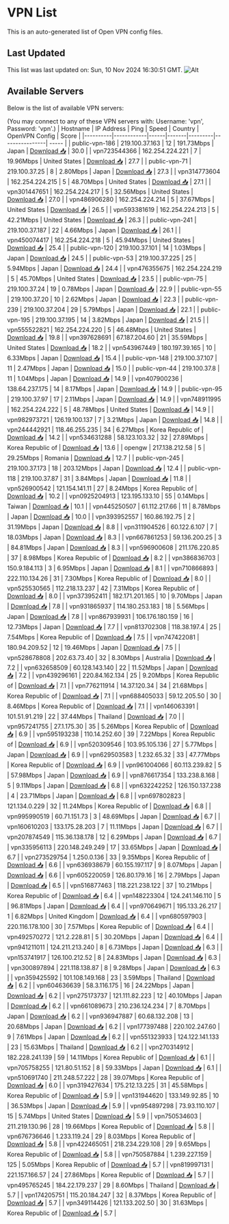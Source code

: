 # VPN List

This is an auto-generated list of Open VPN config files.

## Last Updated

This list was last updated on: Sun, 10 Nov 2024 16:30:51 GMT.
![Alt](https://repobeats.axiom.co/api/embed/186b98318ef1479477931607c1ad7d823f12451f.svg "Repobeats analytics image")

## Available Servers

Below is the list of available VPN servers:

(You may connect to any of these VPN servers with: Username: 'vpn', Password: 'vpn'.)
| Hostname | IP Address | Ping | Speed | Country | OpenVPN Config | Score |
|----------|------------|------|-------|---------|----------------| ----- |
| public-vpn-186 | 219.100.37.163 | 12 | 191.73Mbps | Japan | [Download 📥](./configs/server_0_JP.ovpn) | 30.0 |
| vpn723544366 | 162.254.224.221 | 7 | 19.96Mbps | United States | [Download 📥](./configs/server_1_US.ovpn) | 27.7 |
| public-vpn-71 | 219.100.37.25 | 8 | 2.80Mbps | Japan | [Download 📥](./configs/server_2_JP.ovpn) | 27.3 |
| vpn314773604 | 162.254.224.215 | 5 | 48.70Mbps | United States | [Download 📥](./configs/server_3_US.ovpn) | 27.1 |
| vpn301447651 | 162.254.224.217 | 5 | 32.56Mbps | United States | [Download 📥](./configs/server_4_US.ovpn) | 27.0 |
| vpn486906280 | 162.254.224.214 | 5 | 37.67Mbps | United States | [Download 📥](./configs/server_5_US.ovpn) | 26.5 |
| vpn593381619 | 162.254.224.213 | 5 | 42.21Mbps | United States | [Download 📥](./configs/server_6_US.ovpn) | 26.3 |
| public-vpn-241 | 219.100.37.187 | 22 | 4.66Mbps | Japan | [Download 📥](./configs/server_7_JP.ovpn) | 26.1 |
| vpn450074417 | 162.254.224.218 | 5 | 45.94Mbps | United States | [Download 📥](./configs/server_8_US.ovpn) | 25.4 |
| public-vpn-120 | 219.100.37.101 | 14 | 1.03Mbps | Japan | [Download 📥](./configs/server_9_JP.ovpn) | 24.5 |
| public-vpn-53 | 219.100.37.225 | 25 | 5.94Mbps | Japan | [Download 📥](./configs/server_10_JP.ovpn) | 24.4 |
| vpn476355675 | 162.254.224.219 | 5 | 45.70Mbps | United States | [Download 📥](./configs/server_11_US.ovpn) | 23.5 |
| public-vpn-75 | 219.100.37.24 | 19 | 0.78Mbps | Japan | [Download 📥](./configs/server_12_JP.ovpn) | 22.9 |
| public-vpn-55 | 219.100.37.20 | 10 | 2.62Mbps | Japan | [Download 📥](./configs/server_13_JP.ovpn) | 22.3 |
| public-vpn-239 | 219.100.37.204 | 29 | 5.79Mbps | Japan | [Download 📥](./configs/server_14_JP.ovpn) | 22.1 |
| public-vpn-195 | 219.100.37.195 | 14 | 3.82Mbps | Japan | [Download 📥](./configs/server_15_JP.ovpn) | 21.5 |
| vpn555522821 | 162.254.224.220 | 5 | 46.48Mbps | United States | [Download 📥](./configs/server_16_US.ovpn) | 19.8 |
| vpn397628691 | 67.187.204.60 | 21 | 35.59Mbps | United States | [Download 📥](./configs/server_17_US.ovpn) | 18.2 |
| vpn543967449 | 180.197.39.165 | 10 | 6.33Mbps | Japan | [Download 📥](./configs/server_18_JP.ovpn) | 15.4 |
| public-vpn-148 | 219.100.37.107 | 11 | 2.47Mbps | Japan | [Download 📥](./configs/server_19_JP.ovpn) | 15.0 |
| public-vpn-44 | 219.100.37.8 | 11 | 1.04Mbps | Japan | [Download 📥](./configs/server_20_JP.ovpn) | 14.9 |
| vpn407900236 | 138.64.237.175 | 14 | 8.17Mbps | Japan | [Download 📥](./configs/server_21_JP.ovpn) | 14.9 |
| public-vpn-95 | 219.100.37.97 | 17 | 2.11Mbps | Japan | [Download 📥](./configs/server_22_JP.ovpn) | 14.9 |
| vpn748911995 | 162.254.224.222 | 5 | 48.78Mbps | United States | [Download 📥](./configs/server_23_US.ovpn) | 14.9 |
| vpn982973721 | 126.19.100.137 | 7 | 3.21Mbps | Japan | [Download 📥](./configs/server_24_JP.ovpn) | 14.8 |
| vpn244442921 | 118.46.255.235 | 34 | 6.27Mbps | Korea Republic of | [Download 📥](./configs/server_25_KR.ovpn) | 14.2 |
| vpn534631288 | 58.123.103.32 | 32 | 27.89Mbps | Korea Republic of | [Download 📥](./configs/server_26_KR.ovpn) | 13.6 |
| opengw | 217.138.212.58 | 5 | 29.25Mbps | Romania | [Download 📥](./configs/server_27_RO.ovpn) | 12.7 |
| public-vpn-245 | 219.100.37.173 | 18 | 203.12Mbps | Japan | [Download 📥](./configs/server_28_JP.ovpn) | 12.4 |
| public-vpn-118 | 219.100.37.87 | 31 | 3.84Mbps | Japan | [Download 📥](./configs/server_29_JP.ovpn) | 11.8 |
| vpn526900542 | 121.154.141.11 | 27 | 8.24Mbps | Korea Republic of | [Download 📥](./configs/server_30_KR.ovpn) | 10.2 |
| vpn0925204913 | 123.195.133.10 | 55 | 0.14Mbps | Taiwan | [Download 📥](./configs/server_31_TW.ovpn) | 10.1 |
| vpn445250507 | 61.112.217.66 | 11 | 8.78Mbps | Japan | [Download 📥](./configs/server_32_JP.ovpn) | 10.0 |
| vpn393952557 | 160.86.192.75 | 2 | 31.19Mbps | Japan | [Download 📥](./configs/server_33_JP.ovpn) | 8.8 |
| vpn311904526 | 60.122.6.107 | 7 | 18.03Mbps | Japan | [Download 📥](./configs/server_34_JP.ovpn) | 8.3 |
| vpn667861253 | 59.136.200.25 | 3 | 84.81Mbps | Japan | [Download 📥](./configs/server_35_JP.ovpn) | 8.3 |
| vpn596900608 | 211.176.220.85 | 37 | 8.98Mbps | Korea Republic of | [Download 📥](./configs/server_36_KR.ovpn) | 8.2 |
| vpn386836703 | 150.9.184.113 | 3 | 6.95Mbps | Japan | [Download 📥](./configs/server_37_JP.ovpn) | 8.1 |
| vpn710866893 | 222.110.134.26 | 31 | 7.30Mbps | Korea Republic of | [Download 📥](./configs/server_38_KR.ovpn) | 8.0 |
| vpn525530565 | 112.218.13.237 | 42 | 7.31Mbps | Korea Republic of | [Download 📥](./configs/server_39_KR.ovpn) | 8.0 |
| vpn373952411 | 182.171.201.165 | 10 | 9.70Mbps | Japan | [Download 📥](./configs/server_40_JP.ovpn) | 7.8 |
| vpn931865937 | 114.180.253.183 | 18 | 5.56Mbps | Japan | [Download 📥](./configs/server_41_JP.ovpn) | 7.8 |
| vpn867939931 | 106.176.180.159 | 16 | 12.73Mbps | Japan | [Download 📥](./configs/server_42_JP.ovpn) | 7.7 |
| vpn813702308 | 118.38.197.4 | 25 | 7.54Mbps | Korea Republic of | [Download 📥](./configs/server_43_KR.ovpn) | 7.5 |
| vpn747422081 | 180.94.209.52 | 12 | 19.46Mbps | Japan | [Download 📥](./configs/server_44_JP.ovpn) | 7.5 |
| vpn528678808 | 202.63.73.40 | 32 | 8.30Mbps | Australia | [Download 📥](./configs/server_45_AU.ovpn) | 7.2 |
| vpn632658509 | 60.128.143.140 | 22 | 11.52Mbps | Japan | [Download 📥](./configs/server_46_JP.ovpn) | 7.2 |
| vpn439296161 | 220.84.162.134 | 25 | 9.20Mbps | Korea Republic of | [Download 📥](./configs/server_47_KR.ovpn) | 7.1 |
| vpn776211914 | 14.37.120.34 | 34 | 21.68Mbps | Korea Republic of | [Download 📥](./configs/server_48_KR.ovpn) | 7.1 |
| vpn688405033 | 59.12.205.50 | 30 | 8.46Mbps | Korea Republic of | [Download 📥](./configs/server_49_KR.ovpn) | 7.1 |
| vpn146063391 | 101.51.91.219 | 22 | 37.44Mbps | Thailand | [Download 📥](./configs/server_50_TH.ovpn) | 7.0 |
| vpn957241755 | 27.1.175.30 | 35 | 5.26Mbps | Korea Republic of | [Download 📥](./configs/server_51_KR.ovpn) | 6.9 |
| vpn595193238 | 110.14.252.60 | 39 | 7.22Mbps | Korea Republic of | [Download 📥](./configs/server_52_KR.ovpn) | 6.9 |
| vpn520309546 | 103.95.105.136 | 27 | 5.77Mbps | Japan | [Download 📥](./configs/server_53_JP.ovpn) | 6.9 |
| vpn629503583 | 1.232.65.32 | 33 | 47.77Mbps | Korea Republic of | [Download 📥](./configs/server_54_KR.ovpn) | 6.9 |
| vpn961004066 | 60.113.239.82 | 5 | 57.98Mbps | Japan | [Download 📥](./configs/server_55_JP.ovpn) | 6.9 |
| vpn876617354 | 133.238.8.168 | 5 | 9.11Mbps | Japan | [Download 📥](./configs/server_56_JP.ovpn) | 6.8 |
| vpn632242252 | 126.150.137.238 | 4 | 23.71Mbps | Japan | [Download 📥](./configs/server_57_JP.ovpn) | 6.8 |
| vpn697802823 | 121.134.0.229 | 32 | 11.24Mbps | Korea Republic of | [Download 📥](./configs/server_58_KR.ovpn) | 6.8 |
| vpn995990519 | 60.71.151.73 | 3 | 48.69Mbps | Japan | [Download 📥](./configs/server_59_JP.ovpn) | 6.7 |
| vpn160610203 | 133.175.28.203 | 7 | 11.11Mbps | Japan | [Download 📥](./configs/server_60_JP.ovpn) | 6.7 |
| vpn207874549 | 115.36.138.178 | 12 | 6.29Mbps | Japan | [Download 📥](./configs/server_61_JP.ovpn) | 6.7 |
| vpn335956113 | 220.148.249.249 | 17 | 33.65Mbps | Japan | [Download 📥](./configs/server_62_JP.ovpn) | 6.7 |
| vpn273529754 | 1.250.0.136 | 33 | 9.35Mbps | Korea Republic of | [Download 📥](./configs/server_63_KR.ovpn) | 6.6 |
| vpn636938679 | 60.155.197.117 | 9 | 8.07Mbps | Japan | [Download 📥](./configs/server_64_JP.ovpn) | 6.6 |
| vpn605220059 | 126.80.179.16 | 16 | 2.79Mbps | Japan | [Download 📥](./configs/server_65_JP.ovpn) | 6.5 |
| vpn516877463 | 118.221.238.122 | 37 | 10.21Mbps | Korea Republic of | [Download 📥](./configs/server_66_KR.ovpn) | 6.4 |
| vpn148223304 | 124.241.146.110 | 5 | 96.81Mbps | Japan | [Download 📥](./configs/server_67_JP.ovpn) | 6.4 |
| vpn970649671 | 195.133.26.217 | 1 | 6.82Mbps | United Kingdom | [Download 📥](./configs/server_68_GB.ovpn) | 6.4 |
| vpn680597903 | 220.116.178.100 | 30 | 7.57Mbps | Korea Republic of | [Download 📥](./configs/server_69_KR.ovpn) | 6.4 |
| vpn492570272 | 121.2.228.81 | 5 | 30.20Mbps | Japan | [Download 📥](./configs/server_70_JP.ovpn) | 6.4 |
| vpn941211011 | 124.211.213.240 | 8 | 6.73Mbps | Japan | [Download 📥](./configs/server_71_JP.ovpn) | 6.3 |
| vpn153741917 | 126.100.212.52 | 8 | 24.83Mbps | Japan | [Download 📥](./configs/server_72_JP.ovpn) | 6.3 |
| vpn300897894 | 221.118.138.87 | 8 | 9.28Mbps | Japan | [Download 📥](./configs/server_73_JP.ovpn) | 6.3 |
| vpn359425592 | 101.108.149.168 | 23 | 3.59Mbps | Thailand | [Download 📥](./configs/server_74_TH.ovpn) | 6.2 |
| vpn604636639 | 58.3.116.175 | 16 | 24.22Mbps | Japan | [Download 📥](./configs/server_75_JP.ovpn) | 6.2 |
| vpn275173737 | 121.111.82.223 | 12 | 40.10Mbps | Japan | [Download 📥](./configs/server_76_JP.ovpn) | 6.2 |
| vpn661089673 | 210.236.124.234 | 7 | 8.70Mbps | Japan | [Download 📥](./configs/server_77_JP.ovpn) | 6.2 |
| vpn936947887 | 60.68.132.208 | 13 | 20.68Mbps | Japan | [Download 📥](./configs/server_78_JP.ovpn) | 6.2 |
| vpn177397488 | 220.102.247.60 | 9 | 7.61Mbps | Japan | [Download 📥](./configs/server_79_JP.ovpn) | 6.2 |
| vpn551323933 | 124.122.141.133 | 23 | 15.63Mbps | Thailand | [Download 📥](./configs/server_80_TH.ovpn) | 6.2 |
| vpn270314912 | 182.228.241.139 | 59 | 14.11Mbps | Korea Republic of | [Download 📥](./configs/server_81_KR.ovpn) | 6.1 |
| vpn705758255 | 121.80.51.152 | 8 | 59.33Mbps | Japan | [Download 📥](./configs/server_82_JP.ovpn) | 6.1 |
| vpn510691740 | 211.248.57.222 | 28 | 39.07Mbps | Korea Republic of | [Download 📥](./configs/server_83_KR.ovpn) | 6.0 |
| vpn319427634 | 175.212.13.225 | 31 | 45.58Mbps | Korea Republic of | [Download 📥](./configs/server_84_KR.ovpn) | 5.9 |
| vpn131944620 | 133.149.92.85 | 10 | 36.53Mbps | Japan | [Download 📥](./configs/server_85_JP.ovpn) | 5.9 |
| vpn954897298 | 73.93.110.107 | 15 | 5.74Mbps | United States | [Download 📥](./configs/server_86_US.ovpn) | 5.9 |
| vpn750534603 | 211.219.130.96 | 28 | 19.66Mbps | Korea Republic of | [Download 📥](./configs/server_87_KR.ovpn) | 5.8 |
| vpn676736646 | 1.233.119.24 | 29 | 8.03Mbps | Korea Republic of | [Download 📥](./configs/server_88_KR.ovpn) | 5.8 |
| vpn422465051 | 218.234.229.108 | 29 | 9.65Mbps | Korea Republic of | [Download 📥](./configs/server_89_KR.ovpn) | 5.8 |
| vpn750587884 | 1.239.227.159 | 125 | 5.05Mbps | Korea Republic of | [Download 📥](./configs/server_90_KR.ovpn) | 5.7 |
| vpn819997131 | 221.157.166.57 | 24 | 27.86Mbps | Korea Republic of | [Download 📥](./configs/server_91_KR.ovpn) | 5.7 |
| vpn495765245 | 184.22.179.237 | 29 | 8.60Mbps | Thailand | [Download 📥](./configs/server_92_TH.ovpn) | 5.7 |
| vpn174205751 | 115.20.184.247 | 32 | 8.37Mbps | Korea Republic of | [Download 📥](./configs/server_93_KR.ovpn) | 5.7 |
| vpn349114426 | 121.133.202.50 | 30 | 31.63Mbps | Korea Republic of | [Download 📥](./configs/server_94_KR.ovpn) | 5.7 |
